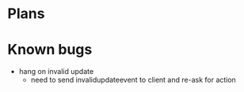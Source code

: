 # Plans

# Known bugs

- hang on invalid update
  - need to send invalidupdateevent to client and re-ask for action
